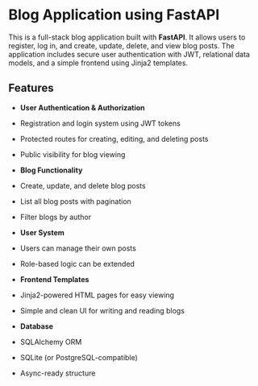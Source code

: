 
#  Blog Application using FastAPI

This is a full-stack blog application built with **FastAPI**. It allows users to register, log in, and create, update, delete, and view blog posts. The application includes secure user authentication with JWT, relational data models, and a simple frontend using Jinja2 templates.

##  Features

-  **User Authentication & Authorization**
  - Registration and login system using JWT tokens
  - Protected routes for creating, editing, and deleting posts
  - Public visibility for blog viewing

-  **Blog Functionality**
  - Create, update, and delete blog posts
  - List all blog posts with pagination
  - Filter blogs by author

-  **User System**
  - Users can manage their own posts
  - Role-based logic can be extended

-  **Frontend Templates**
  - Jinja2-powered HTML pages for easy viewing
  - Simple and clean UI for writing and reading blogs

-  **Database**
  - SQLAlchemy ORM
  - SQLite (or PostgreSQL-compatible)
  - Async-ready structure 
